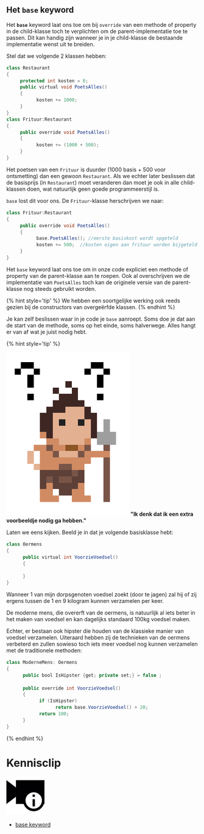 ## Het ``base`` keyword
Het **``base``** keyword laat ons toe om bij  ``override`` van een methode of property in de child-klasse toch te verplichten om de parent-implementatie toe te passen. Dit kan handig zijn wanneer je in je child-klasse de bestaande implementatie wenst uit te breiden.

Stel dat we volgende 2 klassen hebben:
```java
class Restaurant
{
     protected int kosten = 0;
     public virtual void PoetsAlles()
     {
           kosten += 1000;
     }
}
class Frituur:Restaurant
{
     public override void PoetsAlles()
     {
           kosten += (1000 + 500);
     } 
}
```

Het poetsen van een ``Frituur`` is duurder (1000 basis + 500 voor ontsmetting) dan een gewoon ``Restaurant``. Als we echter later beslissen dat de basisprijs (in ``Restaurant``) moet veranderen dan moet je ook in alle child-klassen doen, wat natuurlijk geen goede programmeerstijl is.

``base`` lost dit voor ons. De ``Frituur``-klasse herschrijven we naar:

```java
class Frituur:Restaurant
{
     public override void PoetsAlles()
     {
           base.PoetsAlles(); //eerste basiskost wordt opgeteld
           kosten += 500;  //kosten eigen aan frituur worden bijgeteld
     }
}
```

Het ``base`` keyword laat ons toe om in onze code expliciet een methode of property van de parent-klasse aan te roepen. Ook al overschrijven we de implementatie van ``PoetsAlles`` toch kan de originele versie van de parent-klasse nog steeds gebruikt worden.

{% hint style='tip' %}
We hebben een soortgelijke werking ook reeds gezien bij de constructors van overgeërfde klassen.
{% endhint %}

Je kan zelf beslissen waar in je code je ``base`` aanroept. Soms doe je dat aan de start van de methode, soms op het einde, soms halverwege. Alles hangt er van af wat je juist nodig hebt.

<!---NOBOOKSTART--->
{% hint style='tip' %}
<!---NOBOOKEND--->
<!---{aside}--->
<!--- {float:right, width:50%} --->
![](../assets/care.png)
**"Ik denk dat ik een extra voorbeeldje nodig ga hebben."**

Laten we eens kijken. Beeld je in dat je volgende basisklasse hebt:

```java
class Oermens
{
      public virtual int VoorzieVoedsel()
      {
      
      }
}
```

Wanneer 1 van mijn dorpsgenoten voedsel zoekt (door te jagen) zal hij of zij ergens tussen de 1 en 9 kilogram kunnen verzamelen per keer.

De moderne mens, die overerft van de oermens, is natuurlijk al iets beter in het maken van voedsel en kan dagelijks standaard 100kg voedsel maken. 

Echter, er bestaan ook hipster die houden van de klassieke manier van voedsel verzamelen. Uiteraard hebben zij de technieken van de oermens verbeterd en zullen sowieso toch iets meer voedsel nog kunnen verzamelen met de traditionele methoden:

```java
class ModerneMens: Oermens
{
      public bool IsHipster {get; private set;} = false ;

      public override int VoorzieVoedsel()
      {
            if (IsHipster)
                  return base.VoorzieVoedsel() + 20;
            return 100;
      }
}
```
<!---{/aside}--->
<!---NOBOOKSTART--->
{% endhint %}
<!---NOBOOKEND--->

<!---NOBOOKSTART--->
# Kennisclip
![](../assets/infoclip.png)
* [base keyword](https://ap.cloud.panopto.eu/Panopto/Pages/Viewer.aspx?id=e2d99cbf-1c11-42fa-96c2-acb000d96cac)
<!---NOBOOKEND--->